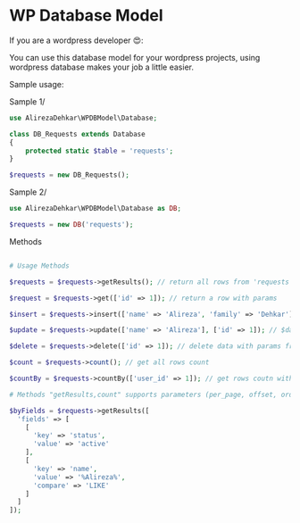 # WP Database Model

If you are a wordpress developer 😍:

You can use this database model for your wordpress projects, using wordpress database makes your job a little easier.

Sample usage:

Sample 1/

```php
use AlirezaDehkar\WPDBModel\Database;

class DB_Requests extends Database
{
    protected static $table = 'requests';
}

$requests = new DB_Requests();
```

Sample 2/

```php
use AlirezaDehkar\WPDBModel\Database as DB;

$requests = new DB('requests');
```

Methods

```php

# Usage Methods

$requests = $requests->getResults(); // return all rows from 'requests' table

$request = $requests->get(['id' => 1]); // return a row with params

$insert = $requests->insert(['name' => 'Alireza', 'family' => 'Dehkar']); // insert data to 'requests' table

$update = $requests->update(['name' => 'Alireza'], ['id' => 1]); // $data, $where

$delete = $requests->delete(['id' => 1]); // delete data with params from 'requests' table

$count = $requests->count(); // get all rows count

$countBy = $requests->countBy(['user_id' => 1]); // get rows coutn with params

# Methods "getResults,count" supports parameters (per_page, offset, order, order_by, fields)

$byFields = $requests->getResults([
  'fields' => [
    [
      'key' => 'status',
      'value' => 'active'
    ],
    [
      'key' => 'name',
      'value' => '%Alireza%',
      'compare' => 'LIKE'
    ]
  ]
]);
```
